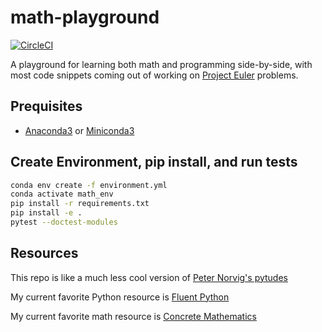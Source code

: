 # math-playground

[![CircleCI](https://circleci.com/gh/kylekizirian/math-playground.svg?style=svg)](https://circleci.com/gh/kylekizirian/math-playground)

A playground for learning both math and programming side-by-side, with most
code snippets coming out of working on
[Project Euler](https://projecteuler.net/) problems.

## Prequisites

- [Anaconda3](https://www.anaconda.com/download/#macos) or
[Miniconda3](https://conda.io/miniconda.html)

## Create Environment, pip install, and run tests

```bash
conda env create -f environment.yml
conda activate math_env
pip install -r requirements.txt
pip install -e .
pytest --doctest-modules
```

## Resources

This repo is like a much less cool version of 
[Peter Norvig's pytudes](https://github.com/norvig/pytudes)

My current favorite Python resource is
[Fluent Python](https://www.amazon.com/Fluent-Python-Concise-Effective-Programming/dp/1491946008)

My current favorite math resource is
[Concrete Mathematics](https://www.amazon.com/Concrete-Mathematics-Foundation-Computer-Science/dp/0201558025)